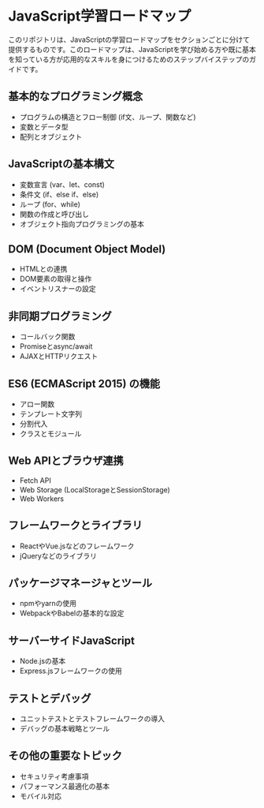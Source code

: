 # JavaScript学習ロードマップ

このリポジトリは、JavaScriptの学習ロードマップをセクションごとに分けて提供するものです。このロードマップは、JavaScriptを学び始める方や既に基本を知っている方が応用的なスキルを身につけるためのステップバイステップのガイドです。

## 基本的なプログラミング概念
- プログラムの構造とフロー制御 (if文、ループ、関数など)
- 変数とデータ型
- 配列とオブジェクト

## JavaScriptの基本構文
- 変数宣言 (var、let、const)
- 条件文 (if、else if、else)
- ループ (for、while)
- 関数の作成と呼び出し
- オブジェクト指向プログラミングの基本

## DOM (Document Object Model)
- HTMLとの連携
- DOM要素の取得と操作
- イベントリスナーの設定

## 非同期プログラミング
- コールバック関数
- Promiseとasync/await
- AJAXとHTTPリクエスト

## ES6 (ECMAScript 2015) の機能
- アロー関数
- テンプレート文字列
- 分割代入
- クラスとモジュール

## Web APIとブラウザ連携
- Fetch API
- Web Storage (LocalStorageとSessionStorage)
- Web Workers

## フレームワークとライブラリ
- ReactやVue.jsなどのフレームワーク
- jQueryなどのライブラリ

## パッケージマネージャとツール
- npmやyarnの使用
- WebpackやBabelの基本的な設定

## サーバーサイドJavaScript
- Node.jsの基本
- Express.jsフレームワークの使用

## テストとデバッグ
- ユニットテストとテストフレームワークの導入
- デバッグの基本戦略とツール

## その他の重要なトピック
- セキュリティ考慮事項
- パフォーマンス最適化の基本
- モバイル対応

